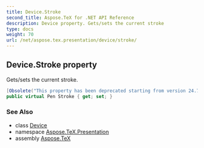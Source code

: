 ```yaml
---
title: Device.Stroke
second_title: Aspose.TeX for .NET API Reference
description: Device property. Gets/sets the current stroke
type: docs
weight: 70
url: /net/aspose.tex.presentation/device/stroke/
---
```

## Device.Stroke property

Gets/sets the current stroke.

```csharp
[Obsolete("This property has been deprecated starting from version 24.7 and will be hidden in version 24.10.")]
public virtual Pen Stroke { get; set; }
```

### See Also

* class [Device](../)
* namespace [Aspose.TeX.Presentation](../../device/)
* assembly [Aspose.TeX](../../../)


